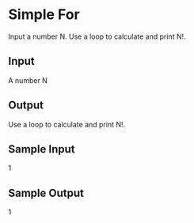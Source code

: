 # Simple For

Input a number N. Use a loop to calculate and print N!.


## Input
A number N

## Output
Use a loop to calculate and print N!.

## Sample Input
1

## Sample Output
1

